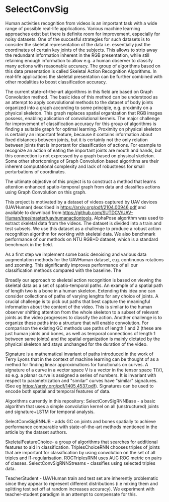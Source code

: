 # SelectConvSig
Human activities recognition from videos is an important task with a wide range of possible real-life applications. Various machine learning approaches exist but there is definite room for improvement, especially for noisy datasets. One of the succesful strategies for such datasets is to consider the skeletal representation of the data i.e. essentially just the coordinates of certain key joints of the subjects. This allows to strip away the redundant information inherent in the RGB presentation, while still retaining enough information to allow e.g. a human observer to classify many actions with reasonable accuracy. The group of algorithms based on this data presentation is called Skeletal Action Recognition Algorithms. In real-life applications the skeletal presentation can be further combined with other modalities to boost classification accuracy.

The current state-of-the-art algorithms in this field are based on Graph Convolution method. The basic idea of this method can be understood as an attempt to apply convolutional methods to the dataset of body joints organized into a graph according to some principle, e.g. proximity on a physical skeleton. This graph replaces spatial organization that RGB images possess, enabling aplication of convolutional kernels. The major challenge for improvement of classification accuracy for this group of algorithms is finding a suitable graph for optimal learning. Proximity on physical skeleton is certainly an important feature, because it contains information about fixed distances between joints, but it is certainly not the only relation between joints that is important for classification of actions. For example to recognize an action of eating the important joints are mouth and hands, but this connection is not expressed by a graph based on physical skeleton. Some other shortcomings of Graph Convolution based algorithns are their inherent computational complexity and lack of robustness for small perturbations of coordinates.

The ultimate objective of this project is to construct a method that learns attention enhanced spatio-temporal graph from data and classifies actions using Graph Convolution on this graph. 

This project is motivated by a dataset of videos captured by UAV devices (UAVHuman) described in https://arxiv.org/pdf/2104.00946.pdf and available to download from https://github.com/SUTDCV/UAV-Human/tree/master/uavhumanactiontools. AlphaPose algorithm was used to extract skeletal data from the videos. The dataset is divided into a train and test subsets. We use this dataset as a challenge to produce a robust action recognition algorithm for working with skeletal data. We also benchmark performance of our methods on NTU RGB+D dataset, which is a standard benchmark in the field. 

As a first step we implement some basic denoising and various data augmentation methods for the UAVHuman dataset, e.g. continuous rotations and zooming. This significantly improves performance of all our classification methods compared with the baseline. The 

Broadly our approach to skeletal action recognition is based on viewing the skeletal data as a set of spatio-temporal paths. An example of a spatial path of length two is a bone in a human skeleton. Extending this idea one can consider collections of paths of varying lenghts for any choice of joints. A crucial challenge is to pick out paths that best capture the meaningful information about the content of the video. This is similar to the human observer shifting attention from the whole skeleton to a subset of relevant joints as the video progresses to classify the action. Another challenge is to organize these paths into a structure that will enable convolution. For comparison the existing GC methods use paths of length 1 and 2 (these are just human joints and bones, as well as temporal connections of length 1 between same joints) and the spatial organization is mainly dictated by the physical skeleton and stays unchanged for the duration of the video. 

Signature is a mathematical invariant of paths introduced in the work of Terry Lyons that in the context of machine learning can be thought of as a method for finding linear approximations for functionals on curves. A signature of a curve in a vector space V is a vector in the tensor space T(V), so e.g. a planar curve is assigned a series of numbers. It is invariant with respect to parametrization and "similar" curves have "similar" signatures. (See eg https://arxiv.org/pdf/1405.4537.pdf). Signatures can be used to encode both spatial and temporal features of data.

Algorithms currently in this repository: 
SelectConvSigRNNBase - a basic algorithm that uses a simple convolution kernel on all (unstructured) joints and signature+LSTM for temporal analysis. 

SelectConvSigRNNJB  - adds GC on joints and bones spatially to achieve performance comparable with state-of-the-art methods mentioned in the article by the dataset authors.

SkeletalFeatureChoice- a group of algorithms that searches for additional features to aid in classification. TriplesChoiceRNN chooses triples of joints that are important for classification by using convolution on the set of all triples and l1-regularisation. ROCTriplesRNN uses AUC ROC metric on pairs of classes.
SelectConvSigRNNStreams - classifies using selected triples data.

TeacherStudent - UAVHuman train and test set are inherently problematic since they appear to represent different distributions (i.e mixing them and splitting test set off at random increases accuracy). We experiment with teacher-student paradigm in an attempt to compensate for this.

